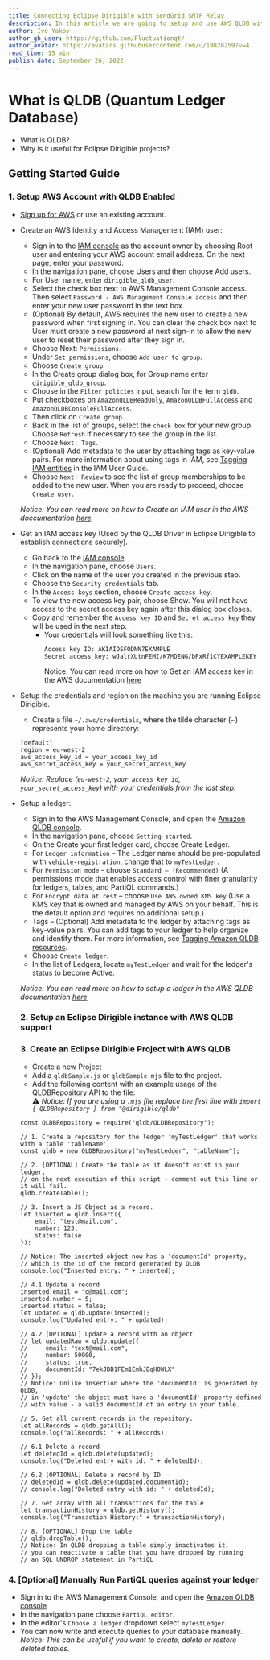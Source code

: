 ```yaml
---
title: Connecting Eclipse Dirigible with SendGrid SMTP Relay
description: In this article we are going to setup and use AWS QLDB with Eclipse Dirigible's QLDB API.
author: Ivo Yakov
author_gh_user: https://github.com/Fluctuationqt/
author_avatar: https://avatars.githubusercontent.com/u/19828259?v=4
read_time: 15 min
publish_date: September 26, 2022
---
```


# What is QLDB (Quantum Ledger Database)
- What is QLDB?
- Why is it useful for Eclipse Dirigible projects?

## Getting Started Guide
### 1. Setup AWS Account with QLDB Enabled

- [Sign up for AWS](https://portal.aws.amazon.com/billing/signup) or use an existing account.

- Create an AWS Identity and Access Management (IAM) user:
  - Sign in to the [IAM console](https://console.aws.amazon.com/iam/) as the account owner by choosing Root user and entering your AWS account email address. On the next page, enter your password.
  - In the navigation pane, choose Users and then choose Add users.
  - For User name, enter `dirigible_qldb_user`.
  - Select the check box next to AWS Management Console access. Then select `Password - AWS Management Console access` and then enter your new user password in the text box.
  - (Optional) By default, AWS requires the new user to create a new password when first signing in. You can clear the check box next to User must create a new password at next sign-in to allow the new user to reset their password after they sign in.
  - Choose Next: `Permissions.`
  - Under `Set permissions`, choose `Add user to group`.
  - Choose `Create group`.
  - In the Create group dialog box, for Group name enter `dirigible_qldb_group`.
  - Choose in the `Filter policies` input, search for the term `qldb`.
  - Put checkboxes on `AmazonQLDBReadOnly`, `AmazonQLDBFullAccess` and `AmazonQLDBConsoleFullAccess`.
  - Then click on `Create group`.
  - Back in the list of groups, select the `check box` for your new group. Choose `Refresh` if necessary to see the group in the list.
  - Choose `Next: Tags`.
  - (Optional) Add metadata to the user by attaching tags as key-value pairs. For more information about using tags in IAM, see [Tagging IAM entities](https://docs.aws.amazon.com/IAM/latest/UserGuide/id_tags.html) in the IAM User Guide.
  - Choose `Next: Review` to see the list of group memberships to be added to the new user. When you are ready to proceed, choose `Create user`.
  
  <i>Notice: You can read more on how to Create an IAM user in the AWS doccumentation [here](https://docs.aws.amazon.com/qldb/latest/developerguide/accessing.html#setting-up-create-iam-user).</i>
  
- Get an IAM access key (Used by the QLDB Driver in Eclipse Dirigible to establish connections securely).
  - Go back to the [IAM console](https://console.aws.amazon.com/iam/).
  - In the navigation pane, choose `Users`.
  - Click on the name of the user you created in the previous step.
  - Choose the `Security credentials` tab.
  - In the `Access keys` section, choose `Create access key`.
  - To view the new access key pair, choose Show. You will not have access to the secret access key again after this dialog box closes. 
  - Copy and remember the `Access key ID` and `Secret access key` they will be used in the next step.
    - Your credentials will look something like this:
      ``` 
      Access key ID: AKIAIOSFODNN7EXAMPLE
      Secret access key: wJalrXUtnFEMI/K7MDENG/bPxRfiCYEXAMPLEKEY 
      ```
      </i> Notice: You can read more on how to Get an IAM access key in the AWS documentation [here](https://docs.aws.amazon.com/qldb/latest/developerguide/accessing.html#setting-up-iam-user-access-keys)</i>

- Setup the credentials and region on the machine you are running Eclipse Dirigible.
  -  Create a file `~/.aws/credentials`, where the tilde character (~) represents your home directory:
  ```
  [default] 
  region = eu-west-2
  aws_access_key_id = your_access_key_id
  aws_secret_access_key = your_secret_access_key
  ```
  <i> Notice: Replace (`eu-west-2`, `your_access_key_id`, `your_secret_access_key`) with your credentials from the last step. </i>
  
- Setup a ledger:
  - Sign in to the AWS Management Console, and open the [Amazon QLDB console](https://console.aws.amazon.com/qldb).
  - In the navigation pane, choose `Getting started`.
  - On the Create your first ledger card, choose Create Ledger.
  - For `Ledger information` – The Ledger name should be pre-populated with `vehicle-registration`, change that to `myTestLedger`.
  - For `Permission mode` - choose `Standard – (Recommended)` (A permissions mode that enables access control with finer granularity for ledgers, tables, and PartiQL commands.)
  - For `Encrypt data at rest` – choose `Use AWS owned KMS key` (Use a KMS key that is owned and managed by AWS on your behalf. This is the default option and requires no additional setup.)
  - Tags – (Optional) Add metadata to the ledger by attaching tags as key-value pairs. You can add tags to your ledger to help organize and identify them. For more information, see [Tagging Amazon QLDB resources](https://docs.aws.amazon.com/qldb/latest/developerguide/tagging.html).
  - Choose `Create ledger`.
  - In the list of Ledgers, locate `myTestLedger` and wait for the ledger's status to become Active.
  
  <i>Notice: You can read more on how to setup a ledger in the AWS QLDB documentation [here](https://docs.aws.amazon.com/qldb/latest/developerguide/getting-started-step-1.html)</i>
  
  ### 2. Setup an Eclipse Dirigible instance with AWS QLDB support
  

  ### 3. Create an Eclipse Dirigible Project with AWS QLDB
  - Create a new Project
  - Add a `qldbSample.js` or `qldbSample.mjs` file to the project.
  - Add the following content with an example usage of the QLDBRepository API to the file: </br>
  :warning: <i> Notice: If you are using a `.mjs` file replace the first line with `import { QLDBRepository } from "@dirigible/qldb"`</i>
  ```
  const QLDBRepository = require("qldb/QLDBRepository"); 

  // 1. Create a repository for the ledger 'myTestLedger' that works with a table 'tableName'
  const qldb = new QLDBRepository("myTestLedger", "tableName");

  // 2. [OPTIONAL] Create the table as it doesn't exist in your ledger, 
  // on the next execution of this script - comment out this line or it will fail.
  qldb.createTable();

  // 3. Insert a JS Object as a record.
  let inserted = qldb.insert({
      email: "test@mail.com",
      number: 123,
      status: false
  });

  // Notice: The inserted object now has a 'documentId' property, 
  // which is the id of the record generated by QLDB
  console.log("Inserted entry: " + inserted);

  // 4.1 Update a record
  inserted.email = "q@mail.com";
  inserted.number = 5;
  inserted.status = false;
  let updated = qldb.update(inserted);
  console.log("Updated entry: " + updated);

  // 4.2 [OPTIONAL] Update a record with an object
  // let updatedRaw = qldb.update({
  //     email: "text@mail.com",
  //     number: 50000,
  //     status: true,
  //     documentId: "7ekJBB1FEm1EmhJBqH0WLX"
  // });
  // Notice: Unlike insertion where the 'documentId' is generated by QLDB,
  // in 'update' the object must have a 'documentId' property defined 
  // with value - a valid documentId of an entry in your table.

  // 5. Get all current records in the repository.
  let allRecords = qldb.getAll();
  console.log("allRecords: " + allRecords);
  
  // 6.1 Delete a record 
  let deletedId = qldb.delete(updated);
  console.log("Deleted entry with id: " + deletedId);

  // 6.2 [OPTIONAL] Delete a record by ID
  // deletedId = qldb.delete(updated.documentId);
  // console.log("Deleted entry with id: " + deletedId);

  // 7. Get array with all transactions for the table
  let transactionHistory = qldb.getHistory();
  console.log("Transaction History:" + transactionHistory);

  // 8. [OPTIONAL] Drop the table
  // qldb.dropTable();
  // Notice: In QLDB dropping a table simply inactivates it, 
  // you can reactivate a table that you have dropped by running
  // an SQL UNDROP statement in PartiQL
  ```

### 4. [Optional] Manually Run PartiQL queries against your ledger
- Sign in to the AWS Management Console, and open the [Amazon QLDB console](https://console.aws.amazon.com/qldb).
- In the navigation pane choose `PartiQL editor`.
- In the editor's `Choose a ledger` dropdown select `myTestLedger`.
- You can now write and execute queries to your database manually. 
<i> Notice: This can be useful if you want to create, delete or restore deleted tables. </i>
